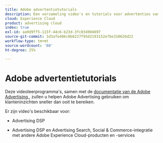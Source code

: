 ```yaml
---
title: Adobe advertentietutorials
description: Een verzameling video's en tutorials voor advertenties van Adobe.
cloud: Experience Cloud
product: advertising cloud
index: true
exl-id: aa9d9ff5-115f-44c6-b23d-3fc034904697
source-git-commit: 1d3afe486c0b6227f95d2193152e7be310626d22
workflow-type: tm+mt
source-wordcount: '60'
ht-degree: 25%

---
```


# Adobe advertentietutorials

Deze videoleerprogramma&#39;s, samen met de [ documentatie van de Adobe Advertising ](https://experienceleague.adobe.com/nl/docs/advertising), zullen u helpen Adobe Advertising gebruiken om klanteninzichten sneller dan ooit te bereiken.

Er zijn video&#39;s beschikbaar voor:

* Advertising DSP

* Advertising DSP en Advertising Search, Social &amp; Commerce-integratie met andere Adobe Experience Cloud-producten en -services

<!--
See other -learn tutorials landing pages to get ideas for additional content
-->
